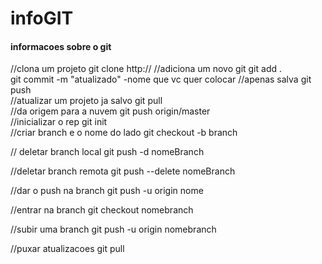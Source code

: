 # infoGIT
#### informacoes sobre o git
//clona um projeto
git clone http://
//adiciona um novo git
git add .                                    
git commit -m "atualizado" -nome que vc quer colocar
//apenas salva
git push                                   
//atualizar um projeto ja salvo
git pull                                     
//da origem para a nuvem
git push origin/master        
//inicializar o rep
git init                                      
//criar branch e o nome do lado
git checkout -b branch        

// deletar branch local
git push -d nomeBranch

//deletar branch remota
git push --delete nomeBranch

//dar o push na branch
git push -u origin nome

//entrar na branch 
git checkout nomebranch

//subir uma branch
git push -u origin nomebranch

//puxar atualizacoes
git pull
